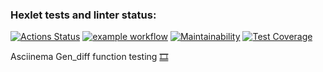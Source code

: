 ### Hexlet tests and linter status:
[![Actions Status](https://github.com/dimaevan/python-project-lvl2/workflows/hexlet-check/badge.svg)](https://github.com/dimaevan/python-project-lvl2/actions)
[![example workflow](https://github.com/dimaevan/python-project-lvl2/workflows/myCI/badge.svg)](https://github.com/dimaevan/python-project-lvl2/actions)
[![Maintainability](https://api.codeclimate.com/v1/badges/4ca3d03d837ad4314442/maintainability)](https://codeclimate.com/github/dimaevan/python-project-lvl2/maintainability)
[![Test Coverage](https://api.codeclimate.com/v1/badges/4ca3d03d837ad4314442/test_coverage)](https://codeclimate.com/github/dimaevan/python-project-lvl2/test_coverage)

Asciinema  Gen_diff function testing [🎞️](https://asciinema.org/a/AUEykpykLq5MEUxsEwBAu7yAo)